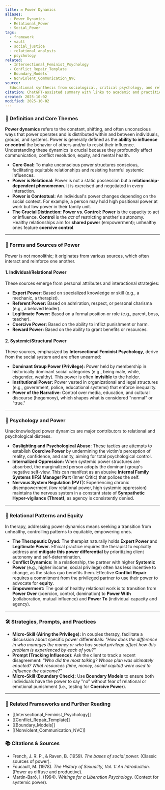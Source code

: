 ```yaml
---
title: ⚖️ Power Dynamics
aliases:
  - Power_Dynamics
  - Relational_Power
  - Social_Power
tags:
  - framework
  - vault
  - social_justice
  - relational_analysis
  - psychology
related:
  - Intersectional_Feminist_Psychology
  - Conflict_Repair_Template
  - Boundary_Models
  - Nonviolent_Communication_NVC
source:
  Educational synthesis from sociological, critical psychology, and relational theory
citation: ChatGPT-assisted summary with links to academic and practitioner materials
created: 2025-10-02
modified: 2025-10-02
---
```


<!-- @format -->

### 🧩 Definition and Core Themes

**Power dynamics** refers to the constant, shifting, and often unconscious ways that
power operates and is distributed within and between individuals, groups, and systems.
Power is generally defined as the **ability to influence or control** the behavior of
others and/or to resist their influence. Understanding these dynamics is crucial because
they profoundly affect communication, conflict resolution, equity, and mental health.

- **Core Goal:** To make unconscious power structures conscious, facilitating equitable
  relationships and resisting harmful systemic influences.
- **Power is Relational:** Power is not a static possession but a
  **relationship-dependent phenomenon**. It is exercised and negotiated in every
  interaction.
- **Power is Contextual:** An individual's power changes depending on the social
  context. For example, a person may hold high positional power at work but low power in
  their family unit.
- **The Crucial Distinction: Power vs. Control:** **Power** is the capacity to act or
  influence. **Control** is the _act_ of restricting another's autonomy. Healthy
  relationships aim for **shared power** (empowerment); unhealthy ones feature
  **coercive control**.

---

### 🌿 Forms and Sources of Power

Power is not monolithic; it originates from various sources, which often interact and
reinforce one another.

#### 1. Individual/Relational Power

These sources emerge from personal attributes and interactional strategies:

- **Expert Power:** Based on specialized knowledge or skill (e.g., a mechanic, a
  therapist).
- **Referent Power:** Based on admiration, respect, or personal charisma (e.g., a
  beloved leader).
- **Legitimate Power:** Based on a formal position or role (e.g., parent, boss,
  teacher).
- **Coercive Power:** Based on the ability to inflict punishment or harm.
- **Reward Power:** Based on the ability to grant benefits or resources.

#### 2. Systemic/Structural Power

These sources, emphasized by **Intersectional Feminist Psychology**, derive from the
social system and are often unearned:

- **Dominant Group Power (Privilege):** Power held by membership in historically
  dominant social categories (e.g., being male, white, cisgender, wealthy). This power
  is often **invisible** to the holder.
- **Institutional Power:** Power vested in organizational and legal structures (e.g.,
  government, police, educational systems) that enforce inequality.
- **Power of the Narrative:** Control over media, education, and cultural discourse
  (hegemony), which shapes what is considered "normal" or "true."

---

### 🧠 Psychology and Power

Unacknowledged power dynamics are major contributors to relational and psychological
distress.

- **Gaslighting and Psychological Abuse:** These tactics are attempts to establish
  **Coercive Power** by undermining the victim's perception of reality, confidence, and
  sanity, aiming for total psychological control.
- **Internalized Oppression:** When systemic power structures are absorbed, the
  marginalized person adopts the dominant group's negative self-view. This can manifest
  as an abusive **Internal Family Systems (IFS) Manager Part** (Inner Critic) that
  polices the self.
- **Nervous System Regulation (PVT):** Experiencing chronic disempowerment (low
  relational power, high systemic oppression) maintains the nervous system in a constant
  state of **Sympathetic Hyper-vigilance (Threat)**, as agency is consistently denied.

---

### 💞 Relational Patterns and Equity

In therapy, addressing power dynamics means seeking a transition from unhealthy,
controlling patterns to equitable, empowering ones.

- **The Therapeutic Dyad:** The therapist naturally holds **Expert Power** and
  **Legitimate Power**. Ethical practice requires the therapist to explicitly address
  and **mitigate this power differential** by prioritizing client autonomy and
  self-determination.
- **Conflict Dynamics:** In a relationship, the partner with higher **Systemic Power**
  (e.g., higher income, social privilege) often has less incentive to change, as the
  status quo benefits them. Effective **Conflict Repair** requires a commitment from the
  privileged partner to use their power to advocate for **equity**.
- **Empowerment:** The goal of healthy relational work is to transition from **Power
  Over** (coercion, control, domination) to **Power With** (collaboration, mutual
  influence) and **Power To** (individual capacity and agency).

---

### 🛠️ Strategies, Prompts, and Practices

- **Micro-Skill (Airing the Privilege):** In couples therapy, facilitate a discussion
  about specific power differentials: _"How does the difference in who manages the money
  or who has social privilege affect how this problem is experienced by each of you?"_
- **Prompt (Tracking Influence):** Ask the client to track a recent disagreement: _"Who
  did the most talking? Whose plan was ultimately enacted? What resources (time, money,
  social capital) were used to influence the outcome?"_
- **Micro-Skill (Boundary Check):** Use **Boundary Models** to ensure both individuals
  have the power to say "no" without fear of relational or emotional punishment (i.e.,
  testing for **Coercive Power**).

---

### 🔗 Related Frameworks and Further Reading

- [[Intersectional_Feminist_Psychology]]
- [[Conflict_Repair_Template]]
- [[Boundary_Models]]
- [[Nonviolent_Communication_NVC]]

### 📚 Citations & Sources

- French, J. R. P., & Raven, B. (1959). _The bases of social power._ (Classic sources of
  power).
- Foucault, M. (1978). _The History of Sexuality, Vol. 1: An Introduction._ (Power as
  diffuse and productive).
- Martín-Baró, I. (1994). _Writings for a Liberation Psychology._ (Context for systemic
  power).
